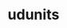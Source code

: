 ---
title: "udunits"
layout: cache
categories: [package, v0.18]
meta: {"versions": ["2.2.28"], "compilers": ["gcc@7.5.0"]}
spec_files: 
 - spec-0.json
spec_names:
 - 'udunits@2.2.28%gcc@7.5.0 arch=linux-ubuntu18.04-x86_64 ^expat@2.4.8%gcc@7.5.0+libbsd arch=linux-ubuntu18.04-x86_64 ^libbsd@0.11.5%gcc@7.5.0 arch=linux-ubuntu18.04-x86_64 ^libmd@1.0.4%gcc@7.5.0 arch=linux-ubuntu18.04-x86_64'
---
